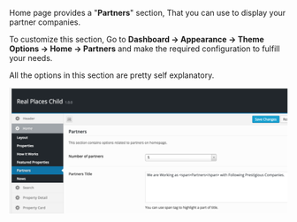 Home page provides a "**Partners**" section, That you can use to display your partner companies. 

To customize this section, Go to **Dashboard → Appearance → Theme Options → Home → Partners** and make the required configuration to fulfill your needs.

All the options in this section are pretty self explanatory.

![Real Places Theme](images/home/24.png)